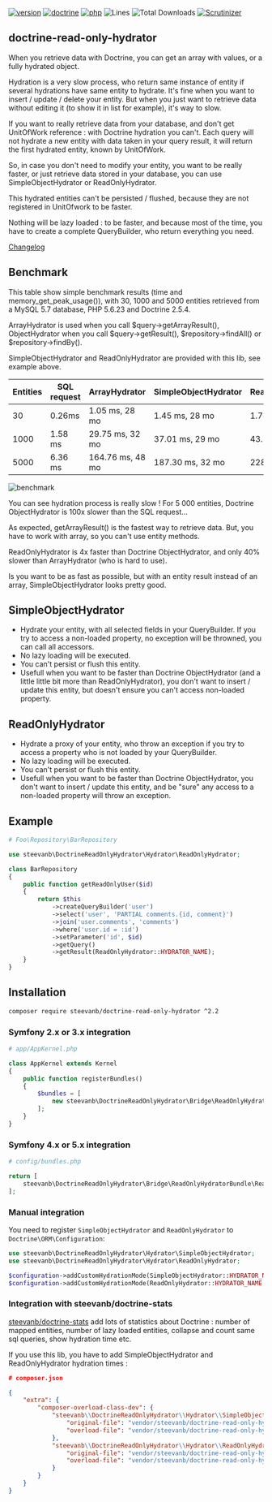 [![version](https://img.shields.io/badge/version-2.2.2-green.svg)](https://github.com/steevanb/doctrine-read-only-hydrator/tree/2.2.2)
[![doctrine](https://img.shields.io/badge/doctrine/orm-^2.4.8-blue.svg)](http://www.doctrine-project.org)
[![php](https://img.shields.io/badge/php-^5.4.6%20||%20^7.0-blue.svg)](http://www.doctrine-project.org)
![Lines](https://img.shields.io/badge/code%20lines-1232-green.svg)
![Total Downloads](https://poser.pugx.org/steevanb/doctrine-read-only-hydrator/downloads)
[![Scrutinizer](https://scrutinizer-ci.com/g/steevanb/doctrine-read-only-hydrator/badges/quality-score.png?b=master)](https://scrutinizer-ci.com/g/steevanb/doctrine-read-only-hydrator/)

## doctrine-read-only-hydrator

When you retrieve data with Doctrine, you can get an array with values, or a fully hydrated object.

Hydration is a very slow process, who return same instance of entity if several hydrations have same entity to hydrate. 
It's fine when you want to insert / update / delete your entity. But when you just want to retrieve data without editing
it (to show it in list for example), it's way to slow.

If you want to really retrieve data from your database, and don't get UnitOfWork reference : with Doctrine hydration you can't.
Each query will not hydrate a new entity with data taken in your query result, it will return the first hydrated entity, known by UnitOfWork.

So, in case you don't need to modify your entity, you want to be really faster, or just retrieve data stored in your
database, you can use SimpleObjectHydrator or ReadOnlyHydrator.

This hydrated entities can't be persisted / flushed, because they are not registered in UnitOfwork to be faster.

Nothing will be lazy loaded : to be faster, and because most of the time, you have to create a complete QueryBuilder,
who return everything you need.

[Changelog](changelog.md)

## Benchmark

This table show simple benchmark results (time and memory_get_peak_usage()), with 30, 1000 and 5000 entities retrieved
from a MySQL 5.7 database, PHP 5.6.23 and Doctrine 2.5.4.

ArrayHydrator is used when you call $query->getArrayResult(), ObjectHydrator when you call $query->getResult(),
$repository->findAll() or $repository->findBy().

SimpleObjectHydrator and ReadOnlyHydrator are provided with this lib, see example above.

| Entities | SQL request | ArrayHydrator    | SimpleObjectHydrator | ReadOnlyHydrator | ObjectHydrator   |
| -------- | ----------- | ---------------- | -------------------- | ---------------- | ---------------- |
| 30       | 0.26ms      | 1.05 ms, 28 mo   | 1.45 ms, 28 mo       | 1.78 ms, 28 mo   | 7.94 ms, 29 mo   |
| 1000     | 1.58 ms     | 29.75 ms, 32 mo  | 37.01 ms, 29 mo      | 43.26 ms, 32 mo  | 113.45 ms, 41 mo |
| 5000     | 6.36 ms     | 164.76 ms, 48 mo | 187.30 ms, 32 mo     | 228.89 ms, 46 mo | 671.82 ms, 90 mo |

![benchmark](benchmark.png)

You can see hydration process is really slow ! For 5 000 entities, Doctrine ObjectHydrator is 100x slower than the SQL request...

As expected, getArrayResult() is the fastest way to retrieve data.
But, you have to work with array, so you can't use entity methods.

ReadOnlyHydrator is 4x faster than Doctrine ObjectHydrator, and only 40% slower than ArrayHydrator (who is hard to use).

Is you want to be as fast as possible, but with an entity result instead of an array, SimpleObjectHydrator looks pretty good.

## SimpleObjectHydrator

* Hydrate your entity, with all selected fields in your QueryBuilder. If you try to access a non-loaded property,
no exception will be throwned, you can call all accessors.
* No lazy loading will be executed.
* You can't persist or flush this entity.
* Usefull when you want to be faster than Doctrine ObjectHydrator (and a little little bit more than ReadOnlyHydrator),
you don't want to insert / update this entity, but doesn't ensure you can't access non-loaded property.

## ReadOnlyHydrator

* Hydrate a proxy of your entity, who throw an exception if you try to access a property who is not loaded by your QueryBuilder.
* No lazy loading will be executed.
* You can't persist or flush this entity.
* Usefull when you want to be faster than Doctrine ObjectHydrator, you don't want to insert / update this entity, and
be "sure" any access to a non-loaded property will throw an exception.

## Example

```php
# Foo\Repository\BarRepository

use steevanb\DoctrineReadOnlyHydrator\Hydrator\ReadOnlyHydrator;

class BarRepository
{
    public function getReadOnlyUser($id)
    {
        return $this
            ->createQueryBuilder('user')
            ->select('user', 'PARTIAL comments.{id, comment}')
            ->join('user.comments', 'comments')
            ->where('user.id = :id')
            ->setParameter('id', $id)
            ->getQuery()
            ->getResult(ReadOnlyHydrator::HYDRATOR_NAME);
    }
}
```

## Installation

```bash
composer require steevanb/doctrine-read-only-hydrator ^2.2
```

### Symfony 2.x or 3.x integration

```php
# app/AppKernel.php

class AppKernel extends Kernel
{
    public function registerBundles()
    {
        $bundles = [
            new steevanb\DoctrineReadOnlyHydrator\Bridge\ReadOnlyHydratorBundle\ReadOnlyHydratorBundle()
        ];
    }
}
```

### Symfony 4.x or 5.x integration

```php
# config/bundles.php

return [
    steevanb\DoctrineReadOnlyHydrator\Bridge\ReadOnlyHydratorBundle\ReadOnlyHydratorBundle::class => ['all' => true],
];

```

### Manual integration

You need to register `SimpleObjectHydrator` and `ReadOnlyHydrator` to `Doctrine\ORM\Configuration`:

```php
use steevanb\DoctrineReadOnlyHydrator\Hydrator\SimpleObjectHydrator;
use steevanb\DoctrineReadOnlyHydrator\Hydrator\ReadOnlyHydrator;

$configuration->addCustomHydrationMode(SimpleObjectHydrator::HYDRATOR_NAME, SimpleObjectHydrator::class);
$configuration->addCustomHydrationMode(ReadOnlyHydrator::HYDRATOR_NAME, ReadOnlyHydrator::class);
```

### Integration with steevanb/doctrine-stats

[steevanb/doctrine-stats](https://github.com/steevanb/doctrine-stats) add lots of statistics about Doctrine :
number of mapped entities, number of lazy loaded entities, collapse and count same sql queries, show hydration time etc.

If you use this lib, you have to add SimpleObjectHydrator and ReadOnlyHydrator hydration times :
```json
# composer.json

{
    "extra": {
        "composer-overload-class-dev": {
            "steevanb\\DoctrineReadOnlyHydrator\\Hydrator\\SimpleObjectHydrator": {
                "original-file": "vendor/steevanb/doctrine-read-only-hydrator/Hydrator/SimpleObjectHydrator.php",
                "overload-file": "vendor/steevanb/doctrine-read-only-hydrator/ComposerOverloadClass/Hydrator/SimpleObjectHydrator.php"
            },
            "steevanb\\DoctrineReadOnlyHydrator\\Hydrator\\ReadOnlyHydrator": {
                "original-file": "vendor/steevanb/doctrine-read-only-hydrator/Hydrator/ReadOnlyHydrator.php",
                "overload-file": "vendor/steevanb/doctrine-read-only-hydrator/ComposerOverloadClass/Hydrator/ReadOnlyHydrator.php"
            }
        }
    }
}
```
